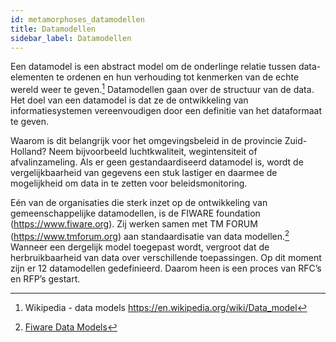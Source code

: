 ```yaml
---
id: metamorphoses_datamodellen
title: Datamodellen
sidebar_label: Datamodellen
---
```


Een datamodel is een abstract model om de onderlinge relatie tussen data-elementen te ordenen en hun verhouding tot kenmerken van de echte wereld weer te geven.[^1] Datamodellen gaan over de structuur van de data. Het doel  van een datamodel is dat ze de ontwikkeling van informatiesystemen vereenvoudigen door een definitie van het dataformaat te geven.

Waarom is dit belangrijk voor het omgevingsbeleid in de provincie Zuid-Holland? Neem bijvoorbeeld luchtkwaliteit, wegintensiteit of afvalinzameling. Als er geen gestandaardiseerd datamodel is, wordt de vergelijkbaarheid van gegevens een stuk lastiger en daarmee de mogelijkheid om data in te zetten voor beleidsmonitoring.

Eén van de organisaties die sterk inzet op de ontwikkeling van gemeenschappelijke datamodellen, is de FIWARE foundation (https://www.fiware.org). Zij werken samen met TM FORUM (https://www.tmforum.org) aan standaardisatie van data modellen.[^2] Wanneer een dergelijk model toegepast wordt, vergroot dat de herbruikbaarheid van data over verschillende toepassingen. Op dit moment zijn er 12 datamodellen gedefinieerd. Daarom heen is een proces van RFC’s en RFP’s gestart.

[^1]: Wikipedia - data models https://en.wikipedia.org/wiki/Data_model
[^2]: [Fiware Data Models](https://www.fiware.org/developers/data-models/)
